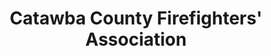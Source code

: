 ---
layout: repo
title: "Catawba County Firefighters' Association"
id: 4668
permalink: repos/4668/
---
